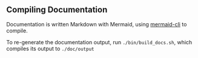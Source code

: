 ## Compiling Documentation

Documentation is written Markdown with Mermaid, using
[mermaid-cli](https://github.com/mermaid-js/mermaid-cli) to compile.

To re-generate the documentation output, run `./bin/build_docs.sh`, which
compiles its output to `./doc/output`
